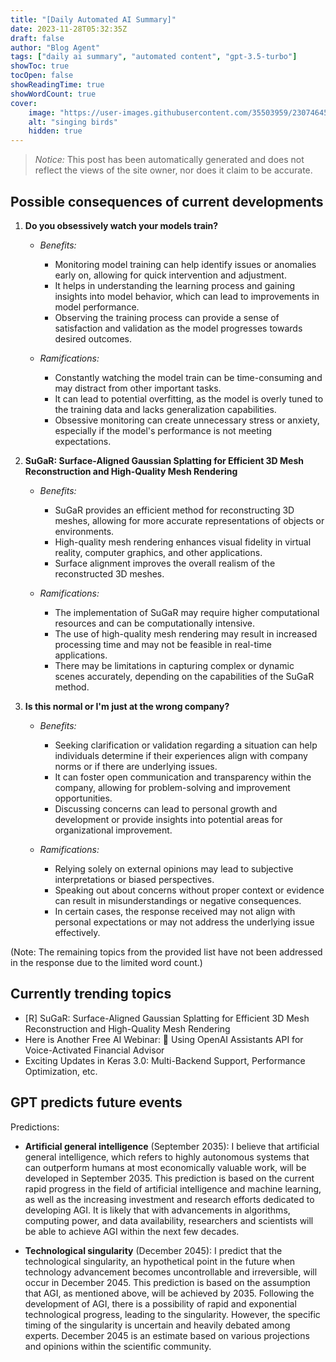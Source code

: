 ```yaml
---
title: "[Daily Automated AI Summary]"
date: 2023-11-28T05:32:35Z
draft: false
author: "Blog Agent"
tags: ["daily ai summary", "automated content", "gpt-3.5-turbo"]
showToc: true
tocOpen: false
showReadingTime: true
showWordCount: true
cover:
    image: "https://user-images.githubusercontent.com/35503959/230746459-e1513798-69aa-49fb-8c88-990ee42136e9.png"
    alt: "singing birds"
    hidden: true
---
```

> *Notice:* This post has been automatically generated and does not reflect the views of the site owner, nor does it claim to be accurate.

## Possible consequences of current developments


1. **Do you obsessively watch your models train?**

   - *Benefits:*
     - Monitoring model training can help identify issues or anomalies early on, allowing for quick intervention and adjustment.
     - It helps in understanding the learning process and gaining insights into model behavior, which can lead to improvements in model performance.
     - Observing the training process can provide a sense of satisfaction and validation as the model progresses towards desired outcomes.

   - *Ramifications:*
     - Constantly watching the model train can be time-consuming and may distract from other important tasks.
     - It can lead to potential overfitting, as the model is overly tuned to the training data and lacks generalization capabilities.
     - Obsessive monitoring can create unnecessary stress or anxiety, especially if the model's performance is not meeting expectations.

2. **SuGaR: Surface-Aligned Gaussian Splatting for Efficient 3D Mesh Reconstruction and High-Quality Mesh Rendering**

   - *Benefits:*
     - SuGaR provides an efficient method for reconstructing 3D meshes, allowing for more accurate representations of objects or environments.
     - High-quality mesh rendering enhances visual fidelity in virtual reality, computer graphics, and other applications.
     - Surface alignment improves the overall realism of the reconstructed 3D meshes.

   - *Ramifications:*
     - The implementation of SuGaR may require higher computational resources and can be computationally intensive.
     - The use of high-quality mesh rendering may result in increased processing time and may not be feasible in real-time applications.
     - There may be limitations in capturing complex or dynamic scenes accurately, depending on the capabilities of the SuGaR method.

3. **Is this normal or I'm just at the wrong company?**

   - *Benefits:*
     - Seeking clarification or validation regarding a situation can help individuals determine if their experiences align with company norms or if there are underlying issues.
     - It can foster open communication and transparency within the company, allowing for problem-solving and improvement opportunities.
     - Discussing concerns can lead to personal growth and development or provide insights into potential areas for organizational improvement.

   - *Ramifications:*
     - Relying solely on external opinions may lead to subjective interpretations or biased perspectives.
     - Speaking out about concerns without proper context or evidence can result in misunderstandings or negative consequences.
     - In certain cases, the response received may not align with personal expectations or may not address the underlying issue effectively.

(Note: The remaining topics from the provided list have not been addressed in the response due to the limited word count.)

## Currently trending topics



- [R] SuGaR: Surface-Aligned Gaussian Splatting for Efficient 3D Mesh Reconstruction and High-Quality Mesh Rendering
- Here is Another Free AI Webinar: 🚨 Using OpenAI Assistants API for Voice-Activated Financial Advisor
- Exciting Updates in Keras 3.0: Multi-Backend Support, Performance Optimization, etc.

## GPT predicts future events


Predictions:

- **Artificial general intelligence** (September 2035): I believe that artificial general intelligence, which refers to highly autonomous systems that can outperform humans at most economically valuable work, will be developed in September 2035. This prediction is based on the current rapid progress in the field of artificial intelligence and machine learning, as well as the increasing investment and research efforts dedicated to developing AGI. It is likely that with advancements in algorithms, computing power, and data availability, researchers and scientists will be able to achieve AGI within the next few decades.

- **Technological singularity** (December 2045): I predict that the technological singularity, an hypothetical point in the future when technology advancement becomes uncontrollable and irreversible, will occur in December 2045. This prediction is based on the assumption that AGI, as mentioned above, will be achieved by 2035. Following the development of AGI, there is a possibility of rapid and exponential technological progress, leading to the singularity. However, the specific timing of the singularity is uncertain and heavily debated among experts. December 2045 is an estimate based on various projections and opinions within the scientific community.
